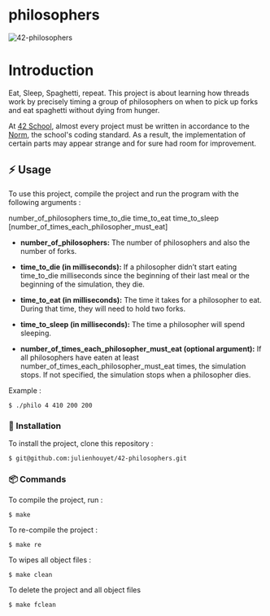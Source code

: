 # philosophers

![42-philosophers](https://socialify.git.ci/julienhouyet/42-philosophers/image?logo=https%3A%2F%2Fgithub.com%2Fayogun%2F42-project-badges%2Fraw%2Fmain%2Fbadges%2Fphilosophersm.png&name=1&owner=1&pattern=Circuit%20Board&theme=Auto)

# Introduction

Eat, Sleep, Spaghetti, repeat. This project is about learning how threads work by precisely timing a group of philosophers on when to pick up forks and eat spaghetti without dying from hunger.

At [42 School](https://github.com/42School), almost every project must be written in accordance to the [Norm](https://github.com/42School/norminette/blob/master/pdf/en.norm.pdf), the school's coding standard. As a result, the implementation of certain parts may appear strange and for sure had room for improvement.

## :zap: Usage

To use this project, compile the project and run the program with the following arguments :

number_of_philosophers time_to_die time_to_eat time_to_sleep [number_of_times_each_philosopher_must_eat]

* **number_of_philosophers:** The number of philosophers and also the number
of forks.

* **time_to_die (in milliseconds):** If a philosopher didn’t start eating time_to_die
milliseconds since the beginning of their last meal or the beginning of the simulation, they die.

* **time_to_eat (in milliseconds):** The time it takes for a philosopher to eat.
During that time, they will need to hold two forks.

* **time_to_sleep (in milliseconds):** The time a philosopher will spend sleeping.

* **number_of_times_each_philosopher_must_eat (optional argument):** If all
philosophers have eaten at least number_of_times_each_philosopher_must_eat
times, the simulation stops. If not specified, the simulation stops when a
philosopher dies.


Example :

```shell
$ ./philo 4 410 200 200
```

###  :electric_plug: Installation

To install the project, clone this repository :

```shell
$ git@github.com:julienhouyet/42-philosophers.git
```

###  :package: Commands

To compile the project, run :

```shell
$ make
```

To re-compile the project  :

```shell
$ make re
```

To wipes all object files :

```shell
$ make clean
```

To delete the project and all object files

```shell
$ make fclean
```